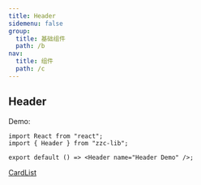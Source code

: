 ```yaml
---
title: Header
sidemenu: false
group:
  title: 基础组件
  path: /b
nav:
  title: 组件
  path: /c
---
```


## Header

Demo:

```tsx
import React from "react";
import { Header } from "zzc-lib";

export default () => <Header name="Header Demo" />;
```

[CardList](./cl)
